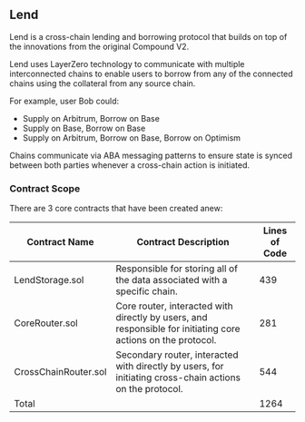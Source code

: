 ## Lend

Lend is a cross-chain lending and borrowing protocol that builds on top of the innovations from the original Compound V2.

Lend uses LayerZero technology to communicate with multiple interconnected chains to enable users to borrow from any of the connected chains using the collateral from any source chain.

For example, user Bob could:

- Supply on Arbitrum, Borrow on Base
- Supply on Base, Borrow on Base
- Supply on Arbitrum, Borrow on Base, Borrow on Optimism

Chains communicate via ABA messaging patterns to ensure state is synced between both parties whenever a cross-chain action is initiated.

### Contract Scope

There are 3 core contracts that have been created anew:

| Contract Name        | Contract Description                                                                                         | Lines of Code |
| -------------------- | ------------------------------------------------------------------------------------------------------------ | ------------- |
| LendStorage.sol      | Responsible for storing all of the data associated with a specific chain.                                    | 439           |
| CoreRouter.sol       | Core router, interacted with directly by users, and responsible for initiating core actions on the protocol. | 281           |
| CrossChainRouter.sol | Secondary router, interacted with directly by users, for initiating cross-chain actions on the protocol.     | 544           |
| Total                |                                                                                                              | 1264          |
